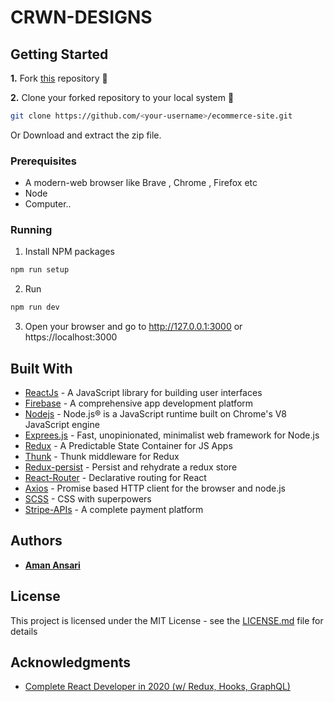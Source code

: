 # CRWN-DESIGNS


## Getting Started

**1.** Fork [this](https://github.com/aman-atg/ecommerce-site) repository :fork_and_knife:

**2.** Clone your forked repository to your local system :busts_in_silhouette:
```sh
git clone https://github.com/<your-username>/ecommerce-site.git
```
Or Download and extract the zip file.

### Prerequisites

* A modern-web browser like Brave , Chrome , Firefox etc
* Node
* Computer..

### Running

1. Install NPM packages
```sh
npm run setup
```
2. Run 
```sh
npm run dev
```
3. Open your browser and go to http://127.0.0.1:3000 or https://localhost:3000

## Built With

* [ReactJs](https://reactjs.org) - A JavaScript library for building user interfaces
* [Firebase](https://firebase.google.com/) - A comprehensive app development platform
* [Nodejs](https://nodejs.org/en/) - Node.js® is a JavaScript runtime built on Chrome's V8 JavaScript engine
* [Exprees.js](https://expressjs.com) - Fast, unopinionated, minimalist web framework for Node.js
* [Redux](https://redux.js.org/) - A Predictable State Container for JS Apps
* [Thunk](https://github.com/reduxjs/redux-thunk) - Thunk middleware for Redux
* [Redux-persist](https://www.npmjs.com/package/redux-persist) - Persist and rehydrate a redux store
* [React-Router](https://github.com/ReactTraining/react-router) - Declarative routing for React
* [Axios](https://www.npmjs.com/package/axios) - Promise based HTTP client for the browser and node.js
* [SCSS](https://sass-lang.com) - CSS with superpowers
* [Stripe-APIs](https://stripe.com/docs/api) - A complete payment platform

## Authors

* **[Aman Ansari](https://github.com/aman-atg)**

## License

This project is licensed under the MIT License - see the [LICENSE.md](https://github.com/aman-atg/Ecommerce-site/blob/master/LICENSE) file for details

## Acknowledgments

* [Complete React Developer in 2020 (w/ Redux, Hooks, GraphQL)](https://www.udemy.com/course/complete-react-developer-zero-to-mastery)
